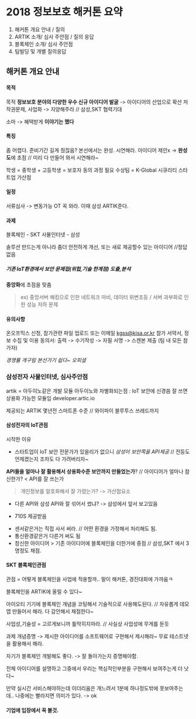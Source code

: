 # 2018 정보보호 해커톤 요약
1. 해커톤 개요 안내 / 질의
2. ARTIK 소개/ 심사 주안점 / 질의 응답
3. 블록체인 소개/ 심사 주안점
4. 팀빌딩 및 개밸 질의응답

## 해커톤 개요 안내 

#### 목적
목적 **정보보호 분야의 다양한 우수 신규 아이디어 발굴** -> 아이디어의 산업으로 확산
저작권문제, 사업화 -> 지양해주라 // 삼성,SKT 협력기대

소마 -> 혜택받게 __이야기는 했다__

#### 특징
좀 어렵다. 준비기간 길게 줬잖음?
본선에서는 완성. 시연해라.
아이디어 제안x -> **완성도**에 초점 // 미리 다 만들어 와서 시연해라~

학생 = 중학생 + 고등학생 = 보호자 동의 과정 필요
수상팀 = K-Global 시큐리티 스타트업 가산점

#### 일정
서류심사 -> 변동가능
OT 꼭 와라. 이때 삼성 ARTIK준다.

#### 과제
블록체인 - SKT
사물인터넷 - 삼성

솔루션 만드는게 아니라 좀더 안전하게 개선, 또는 새로 제공할수 있는 아이디어 //정답 없음

##### 기존 IoT환경에서 보안 문제접(위헙,기술 한계점) 도출,분석
**중앙화**에 초점을 맞춤
> ex) 중앙서버 해킹으로 인한 네트워크 마비, 데이터 위변조등 / 서버 과부화로 인한 성능 저하 문제

#### 유의사항
온오프믹스 신청, 참가관련 파일 업로드  또는 이메일 kgss@kisa.or.kr
참가 서약서, 정보 수집 및 이용 동의서: 출력 -> 수기작성 -> 자필 서명 -> 스캔본 제출 (팀 내 모든 참가자)

_경쟁률 개구림 본선가기 쉽다~ 오피셜_

### 삼성전자 사물인터넷, 심사주안점
artik = 아두이노같은 개발 모듈 
아두이노와 차별화되는점 : IoT 보안에 신경씀
잘 쓰면 상용화 가능한 모듈임 developer.artic.io

제공되는 ARTIK 몇년전 스마트폰 수준 // 와이파이 블루투스 쓰레드까지

#### 삼성전자의 IoT관점
시작한 이유 
- 스타트업이 IoT 보안 전문가가 있을리가 없으니 _삼성이 보안쪽을 API제공_ // 전등도 언제켰는지 조차도 다 가려버리자~

**API들을 얼마나 잘 활용해서 상용화수준 보안까지 만들었는가**?   // 아이디어가 얼마나 참신한가? < API를 잘 쓰는가
> 개인정보를 알호화해서 잘 가렸는가? -> 가산점요소

+ 다른 API와 삼성 API와 잘 섞어서 썼냐? -> 삼성에서 앞서 보고있음
- 710S 제공받음

+ 센서같은거는 직접 사서 써라. // 어떤 환경을 가정해서 처리해도 됨.
+ 통신환경같은거 다른거 써도 됨
+ 참신한 아이디어 > 기존 아이디어에 블록체인을 더한거에 중점 // 삼성,SKT 에서 3명정도 채점. 

#### SKT 블록체인관점 

관점 = 어떻게 블록체인을 사업에 적용할까..
말이 해커톤, 경진대회에 가까움ㅋ

블록체인을 ARTIK에 올릴 수 있다~

아이오티 기기에 블록체인 개념을 코팅해서 기술적으로 사용해도된다. // 자유롭게 데모앱 만들어서 해라. 다 감안해서 채점한다~

사업성,기술성 = 고르게보니까 틀막히지마라. // 사실상 사업성에 무게를 둔듯

과제 개념증명 -> 제시한 아이디어를 소프트웨어로 구현해서 제시해라~
무료 테스트넷을 활용해서 해라.

자기가 블록체인 개발해도 좋다. -> 잘 돌아가는지 증명해야함.

전체 아이디어를 설명하고 그중에서 우리는 핵심적인부분을 구현해서 보여주는게 더 낫다~

만약 실시간 서비스해야하는데 이더리움은 개느려서 1분에 하나정도밖에 못보여주는데.. 나중에는 빨라지면 의미가 있다. -> ok


#### 기업에 입장에서 꼭 볼것.
